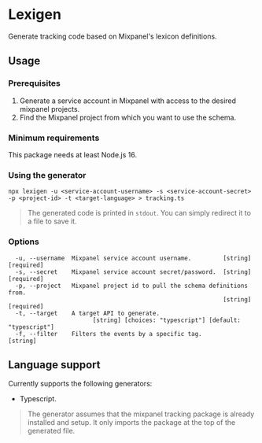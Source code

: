 # Lexigen
Generate tracking code based on Mixpanel's lexicon definitions.

## Usage
### Prerequisites
1. Generate a service account in Mixpanel with access to the desired mixpanel projects.
2. Find the Mixpanel project from which you want to use the schema.

### Minimum requirements
This package needs at least Node.js 16.

### Using the generator
```
npx lexigen -u <service-account-username> -s <service-account-secret> -p <project-id> -t <target-language> > tracking.ts
```
> The generated code is printed in `stdout`. You can simply redirect it to a file to save it.

### Options
```
  -u, --username  Mixpanel service account username.         [string] [required]
  -s, --secret    Mixpanel service account secret/password.  [string] [required]
  -p, --project   Mixpanel project id to pull the schema definitions from.
                                                             [string] [required]
  -t, --target    A target API to generate.
                        [string] [choices: "typescript"] [default: "typescript"]
  -f, --filter    Filters the events by a specific tag.                 [string]
```

## Language support
Currently supports the following generators:
- Typescript.

> The generator assumes that the mixpanel tracking package is already installed and setup. It only imports the package at the top of the generated file.
